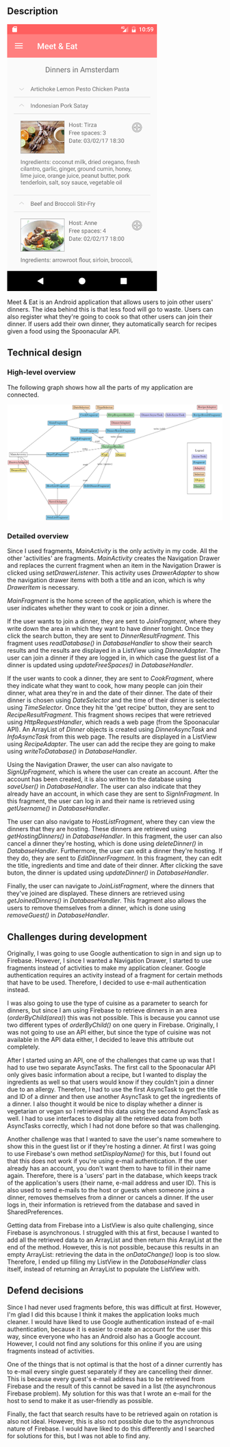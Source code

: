 ## Description
<img src="/doc/searchScreenshot.png" width="350">

Meet & Eat is an Android application that allows users to join other users' dinners. The idea behind this is that less food will go to waste. Users can also register what they're going to cook so that other users can join their dinner. If users add their own dinner, they automatically search for recipes given a food using the Spoonacular API.

## Technical design

### High-level overview

The following graph shows how all the parts of my application are connected. 

<img src="/doc/graph.png">

<!--
- MainActivity -> DrawerAdapter (DrawerItem)

- MainFragment
  - CookFragment (DateSelector, TimeSelector) -> HttpRequestHandler -> DinnerAsyncTask (Dinner) -> InfoAsyncTask (Dinner) -> RecipeResultFragment (RecipeAdapter) -> DatabaseHandler
  - JoinFragment -> DatabaseHandler -> DinnerResultFragment (DinnerAdapter) -> DatabaseHandler
- SignUpFragment -> DatabaseHandler (User) or SignInFragment -> DatabaseHandler (User)
- HostListFragment (SavedAdapter) -> DatabaseHandler -> EditDinnerFragment (DateSelector, TimeSelector) -> DatabaseHandler
- JoinListFragment (SavedAdapter) -> DatabaseHandler
-->

### Detailed overview
Since I used fragments, <i>MainActivity</i> is the only activity in my code. All the other 'activities' are fragments. <i>MainActivity</i> creates the Navigation Drawer and replaces the current fragment when an item in the Navigation Drawer is clicked using <i>setDrawerListener</i>. This activity uses <i>DrawerAdapter</i> to show the navigation drawer items with both a title and an icon, which is why <i>DrawerItem</i> is necessary.

<i>MainFragment</i> is the home screen of the application, which is where the user indicates whether they want to cook or join a dinner.

If the user wants to join a dinner, they are sent to <i>JoinFragment</i>, where they write down the area in which they want to have dinner tonight. Once they click the search button, they are sent to <i>DinnerResultFragment</i>. This fragment uses <i>readDatabase()</i> in <i>DatabaseHandler</i> to show their search results and the results are displayed in a ListView using <i>DinnerAdapter</i>. The user can join a dinner if they are logged in, in which case the guest list of a dinner is updated using <i>updateFreeSpaces()</i> in <i>DatabaseHandler</i>.

If the user wants to cook a dinner, they are sent to <i>CookFragment</i>, where they indicate what they want to cook, how many people can join their dinner, what area they're in and the date of their dinner. The date of their dinner is chosen using <i>DateSelector</i> and the time of their dinner is selected using <i>TimeSelector</i>. Once they hit the 'get recipe' button, they are sent to <i>RecipeResultFragment</i>. This fragment shows recipes that were retrieved using <i>HttpRequestHandler</i>, which reads a web page (from the Spoonacular API). An ArrayList of <i>Dinner</i> objects is created using <i>DinnerAsyncTask</i> and <i>InfoAsyncTask</i> from this web page. The results are displayed in a ListView using <i>RecipeAdapter</i>. The user can add the recipe they are going to make using <i>writeToDatabase()</i> in <i>DatabaseHandler</i>. 

Using the Navigation Drawer, the user can also navigate to <i>SignUpFragment</i>, which is where the user can create an account. After the account has been created, it is also written to the database using <i>saveUser()</i> in <i>DatabaseHandler</i>. The user can also indicate that they already have an account, in which case they are sent to <i>SignInFragment</i>. In this fragment, the user can log in and their name is retrieved using <i>getUsername()</i> in  <i>DatabaseHandler</i>.

The user can also navigate to <i>HostListFragment</i>, where they can view the dinners that they are hosting. These dinners are retrieved using <i>getHostingDinners()</i> in <i>DatabaseHandler</i>. In this fragment, the user can also cancel a dinner they're hosting, which is done using <i>deleteDinner()</i> in <i>DatabaseHandler</i>. Furthermore, the user can edit a dinner they're hosting. If they do, they are sent to <i>EditDinnerFragment</i>. In this fragment, they can edit the title, ingredients and time and date of their dinner. After clicking the save buton, the dinner is updated using <i>updateDinner()</i> in <i>DatabaseHandler</i>.

Finally, the user can navigate to <i>JoinListFragment</i>, where the dinners that they've joined are displayed. These dinners are retrieved using <i>getJoinedDinners()</i> in <i>DatabaseHandler</i>. This fragment also allows the users to remove themselves from a dinner, which is done using <i>removeGuest()</i> in <i>DatabaseHandler</i>.

## Challenges during development

Originally, I was going to use Google authentication to sign in and sign up to Firebase. However, I since I wanted a Navigation Drawer, I started to use fragments instead of activities to make my application cleaner. Google authentication requires an activity instead of a fragment for certain methods that have to be used. Therefore, I decided to use e-mail authentication instead. 

I was also going to use the type of cuisine as a parameter to search for dinners, but since I am using Firebase to retrieve dinners in an area (<i>orderByChild(area)</i>) this was not possible. This is because you cannot use two different types of <i>orderByChild()</i> on one query in Firebase. Originally, I was not going to use an API either, but since the type of cuisine was not available in the API data either, I decided to leave this attribute out completely.  

After I started using an API, one of the challenges that came up was that I had to use two separate AsyncTasks. The first call to the Spoonacular API only gives basic information about a recipe, but I wanted to display the ingredients as well so that users would know if they couldn't join a dinner due to an allergy. Therefore, I had to use the first AsyncTask to get the title and ID of a dinner and then use another AsyncTask to get the ingredients of a dinner. I also thought it would be nice to display whether a dinner is vegetarian or vegan so I retrieved this data using the second AsyncTask as well. I had to use interfaces to display all the retrieved data from both AsyncTasks correctly, which I had not done before so that was challenging. 

Another challenge was that I wanted to save the user's name somewhere to show this in the guest list or if they're hosting a dinner. At first I was going to use Firebase's own method <i>setDisplayName()</i> for this, but I found out that this does not work if you're using e-mail authentication. If the user already has an account, you don't want them to have to fill in their name again. Therefore, there is a 'users' part in the database, which keeps track of the application's users (their name, e-mail address and user ID). This is also used to send e-mails to the host or guests when someone joins a dinner, removes themselves from a dinner or cancels a dinner. If the user logs in, their information is retrieved from the database and saved in SharedPreferences.

Getting data from Firebase into a ListView is also quite challenging, since Firebase is asynchronous. I struggled with this at first, because I wanted to add all the retrieved data to an ArrayList and then return this ArrayList at the end of the method. However, this is not possible, because this results in an empty ArrayList: retrieving the data in the <i>onDataChange()</i> loop is too slow. Therefore, I ended up filling my ListView in the <i>DatabaseHandler</i> class itself, instead of returning an ArrayList to populate the ListView with.

## Defend decisions

Since I had never used fragments before, this was difficult at first. However, I'm glad I did this bcause I think it makes the application looks much cleaner. I would have liked to use Google authentication instead of e-mail authentication, because it is easier to create an account for the user this way, since everyone who has an Android also has a Google account. However, I could not find any solutions for this online if you are using fragments instead of activities. 

One of the things that is not optimal is that the host of a dinner currently has to e-mail every single guest separately if they are cancelling their dinner. This is because every guest's e-mail address has to be retrieved from Firebase and the result of this cannot be saved in a list (the asynchronous Firebase problem). My solution for this was that I wrote an e-mail for the host to send to make it as user-friendly as possible. 

Finally, the fact that search results have to be retrieved again on rotation is also not ideal. However, this is also not possible due to the asynchronous nature of Firebase. I would have liked to do this differently and I searched for solutions for this, but I was not able to find any.
